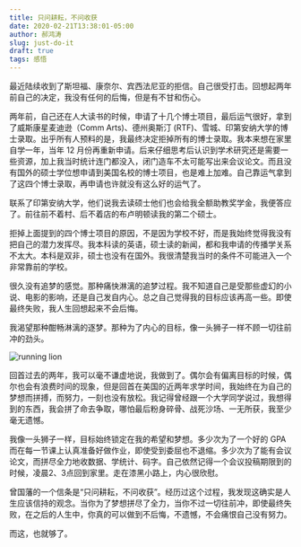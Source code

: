 ```yaml
---
title: 只问耕耘，不问收获
date: 2020-02-21T13:38:01-05:00
author: 郝鸿涛
slug: just-do-it
draft: true
tags: 感悟
---
```


最近陆续收到了斯坦福、康奈尔、宾西法尼亚的拒信。自己很受打击。回想起两年前自己的决定，我没有任何的后悔，但是有不甘和伤心。

两年前，自己还在人大读书的时候，申请了十几个博士项目，最后运气很好，拿到了威斯康星麦迪逊（Comm Arts)、德州奥斯汀 (RTF)、雪城、印第安纳大学的博士录取。出乎所有人预料的是，我最终决定拒掉所有的博士录取。我本来想在家里自学一年，当年 12 月份再重新申请。后来仔细思考后认识到学术研究还是需要一些资源，加上我当时统计连门都没入，闭门造车不太可能写出来会议论文。而且没有国外的硕士学位想申请到美国名校的博士项目，也是难上加难。自己靠运气拿到了这四个博士录取，再申请也许就没有这么好的运气了。

联系了印第安纳大学，他们说我去读硕士他们也会给我全额助教奖学金，我便答应了。前往前不着村、后不着店的布卢明顿读我的第二个硕士。

拒掉上面提到的四个博士项目的原因，不是因为学校不好，而是我始终觉得我没有把自己的潜力发挥尽。我本科读的英语，硕士读的新闻，都和我申请的传播学关系不太大。本科是双非，硕士也没有在国外。我很清楚我当时的条件不可能进入一个非常靠前的学校。

很久没有追梦的感觉。那种痛快淋漓的追梦过程。我不知道自己是受那些虚幻的小说、电影的影响，还是自己发自内心。总之自己觉得我的目标应该再高一些。即使最终失败，我人生回想起来不会后悔。

我渴望那种酣畅淋漓的逐梦。那种为了内心的目标，像一头狮子一样不顾一切往前冲的劲头。

![running lion](https://media.giphy.com/media/26vUNhQzmhMtArwC4/giphy.gif)

回首过去的两年，我可以毫不谦虚地说，我做到了。偶尔会有偏离目标的时候，偶尔也会有浪费时间的现象，但是回首在美国的近两年求学时间，我始终在为自己的梦想而拼搏，而努力，一刻也没有放松。我记得曾经跟一个大学同学说过，我想得到的东西，我会拼了命去争取，哪怕最后粉身碎骨、战死沙场、一无所获，我至少毫无遗憾。

我像一头狮子一样，目标始终锁定在我的希望和梦想。多少次为了一个好的 GPA 而在每一节课上认真准备好做作业，即使受到委屈也不退缩。多少次为了能有会议论文，而拼尽全力地收数据、学统计、码字。自己依然记得一个会议投稿期限到的时候，凌晨2、3点回到家里。走在漆黑小路上，内心很欣慰。

曾国藩的一个信条是“只问耕耘，不问收获”。经历过这个过程，我发现这确实是人生应该信持的观念。当你为了梦想拼尽了全力，当你不过一切往前冲，即使最终失败，在之后的人生中，你真的可以做到不后悔，不遗憾，不会痛恨自己没有努力。

而这，也就够了。